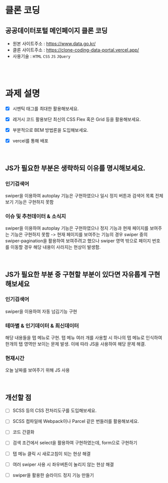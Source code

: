 # 클론 코딩
## 공공데이터포털 메인페이지 클론 코딩 
- 원본 사이트주소 : https://www.data.go.kr/ 
- 클론 사이트주소 : https://clone-coding-data-portal.vercel.app/
- 사용기술 : `HTML` `CSS` `JS` `JQuery`



<br/><br/>



# 과제 설명 
- [X] 시멘틱 태그를 최대한 활용해보세요.
- [X] 레거시 코드 활용보단 최신의 CSS Flex 혹은 Grid 등을 활용해보세요.
- [X] 부분적으로 BEM 방법론을 도입해보세요.
- [X] vercel를 통해 배포


<br/>


## JS가 필요한 부분은 생략하되 이유를 명시해보세요.
### **인기검색어** 
swiper을 이용하여 autoplay 기능은 구현하였으나 일시 정지 버튼과 검색어 목록 전체 보기 기능은 구현하지 못함 

### **이슈 및 추천데이터 & 소식지** 
swiper을 이용하여 autoplay 기능은 구현하였으나 정지 기능과 현재 페이지를 보여주는 기능은 구현하지 못함 -> 현재 페이지를 보여주는 기능의 경우 swiper 중의 swiper-pagination을 활용하여 보여주려고 했으나 swiper 영역 밖으로 페이지 번호를 이동할 경우 해당 내용이 사라지는 현상이 발생함. 


<br/>


## JS가 필요한 부분 중 구현할 부분이 있다면 자유롭게 구현해보세요
### **인기검색어** 
swiper을 이용하여 자동 넘김기능 구현

### **테마별 & 인기데이터 & 최신데이터** 
해당 내용들을 탭 메뉴로 구현. 탭 메뉴 여러 개를 사용할 시 하나의 탭 메뉴로 인식하여 한개의 탭 영역만 보이는 문제 발생. 이에 따라 JS을 사용하여 해당 문제 해결.

### **현재시간** 
오늘 날짜를 보여주기 위해 JS 사용


<br/>


## 개선할 점
- [ ] SCSS 등의 CSS 전처리도구를 도입해보세요.
- [ ] SCSS 컴파일에 Webpack이나 Parcel 같은 번들러를 활용해보세요.
- [ ] 코드 간결화 
- [ ] 검색 조건에서 select을 활용하여 구현하였는데, form으로 구현하기
- [ ] 탭 메뉴 클릭 시 새로고침이 되는 현상 해결
- [ ] 여러 swiper 사용 시 좌우버튼이 눌리지 않는 현상 해결
- [ ] swiper을 활용한 슬라이드 정지 기능 만들기

